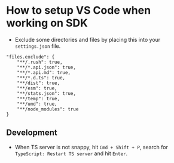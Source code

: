 # How to setup VS Code when working on SDK

-   Exclude some directories and files by placing this into your `settings.json` file.

```
"files.exclude": {
    "**/.rush": true,
    "**/*.api.json": true,
    "**/*.api.md": true,
    "**/*.d.ts": true,
    "**/dist": true,
    "**/esm": true,
    "**/stats.json": true,
    "**/temp": true,
    "**/umd": true,
    "**/node_modules": true
}
```

## Development

-   When TS server is not snappy, hit `Cmd + Shift + P`, search for `TypeScript: Restart TS server` and hit `Enter`.
